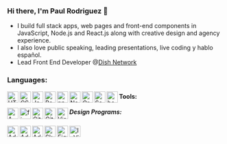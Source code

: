 ### Hi there, I'm Paul Rodriguez 👋

- I build full stack apps, web pages and front-end components in JavaScript, Node.js and React.js along with creative design and agency experience.
- I also love public speaking, leading presentations, live coding y hablo español.
- Lead Front End Developer @[Dish Network](https://www.dish.com)

### Languages:

<img align="left" alt="HTML5" width="26px" src="https://irp-cdn.multiscreensite.com/f592cd80/dms3rep/multi/html5_prodriguez_dev.svg" />
<img align="left" alt="CSS3" width="26px" src="https://irp-cdn.multiscreensite.com/f592cd80/dms3rep/multi/css3_prodriguez_dev.svg" />
<img align="left" alt="JavaScript" width="26px" src="https://irp-cdn.multiscreensite.com/f592cd80/dms3rep/multi/javascript_prodriguez_dev.svg" />
<img align="left" alt="React" width="26px" src="https://irp-cdn.multiscreensite.com/f592cd80/dms3rep/multi/reactjs_prodriguez_dev.svg" />
<img align="left" alt="npm" width="26px" src="https://irp-cdn.multiscreensite.com/f592cd80/dms3rep/multi/npm_prodriguez_dev.svg" />
<img align="left" alt="Node.js" width="26px" src="https://irp-cdn.multiscreensite.com/f592cd80/dms3rep/multi/nodejs_prodriguez_dev.svg" />
<img align="left" alt="GreenSock" width="26px" src="https://irp-cdn.multiscreensite.com/f592cd80/dms3rep/multi/greensock_prodriguez_dev.svg" />
<img align="left" alt="Sass" width="26px" src="https://irp-cdn.multiscreensite.com/f592cd80/dms3rep/multi/sass_prodriguez_dev.svg" />
<img align="left" alt="bootstap" width="26px" src="https://irp-cdn.multiscreensite.com/f592cd80/dms3rep/multi/bootstrap_prodriguez_dev.svg" />

#### Tools:

<img align="left" alt="AWS" width="26px" src="https://irp-cdn.multiscreensite.com/f592cd80/dms3rep/multi/aws_prodriguez_dev.svg" />
<img align="left" alt="firebase" width="26px" src="https://irp-cdn.multiscreensite.com/f592cd80/dms3rep/multi/firebase_prodriguez_dev.svg" />
<img align="left" alt="Git" width="26px" src="https://irp-cdn.multiscreensite.com/f592cd80/dms3rep/multi/git_prodriguez_dev.svg" />
<img align="left" alt="GitHub" width="26px" src="https://irp-cdn.multiscreensite.com/f592cd80/dms3rep/multi/github_prodriguez_dev.svg" />
<img align="left" alt="Visual Studio Code" width="26px" src="https://irp-cdn.multiscreensite.com/f592cd80/dms3rep/multi/vs_code_prodriguez_dev.svg" />

##### Design Programs:

<img align="left" alt="Adobe Photoshop" width="26px" src="https://irp-cdn.multiscreensite.com/f592cd80/dms3rep/multi/adobe_photoshop_prodriguez_dev.svg" />
<img align="left" alt="Adobe Illustrator" width="26px" src="https://irp-cdn.multiscreensite.com/f592cd80/dms3rep/multi/adobe_illustrator_prodriguez_dev.svg" />
<img align="left" alt="Adobe XD" width="26px" src="https://irp-cdn.multiscreensite.com/f592cd80/dms3rep/multi/adobe_xd_prodriguez_dev.svg" />
<img align="left" alt="Sketch" width="26px" src="https://irp-cdn.multiscreensite.com/f592cd80/dms3rep/multi/sketch_prodriguez_dev.svg" />
<img align="left" alt="Figma" width="26px" src="https://irp-cdn.multiscreensite.com/f592cd80/dms3rep/multi/figma_prodriguez_dev.svg" />
<img align="left" alt="InVision" width="26px" src="https://irp-cdn.multiscreensite.com/f592cd80/dms3rep/multi/invision_prodriguez_dev.svg" />
